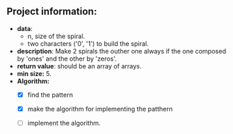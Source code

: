 ## Project information:

- **data**:
  - n, size of the spiral.
  - two characters ('0', '1') to build the spiral.
- **description**: Make 2 spirals the outher one always if the one composed by 'ones' and the other by 'zeros'.
- **return value**: should be an array of arrays.
- **min size:** 5.
- **Algorithm:**
  - [x] find the pattern
  - [x] make the algorithm for implementing the patthern
  - [ ] implement the algorithm.

